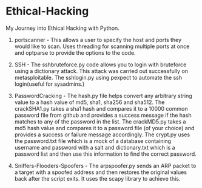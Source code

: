 # Ethical-Hacking
My Journey into Ethical Hacking with Python.

1. portscanner - This allows a user to specify the host and ports they would like to scan. Uses threading for scanning multiple ports at once and
 optparse to provide the options to the code.

2. SSH - The sshbruteforce.py code allows you to login with bruteforce using a dictionary attack. This attack was carried out successfully on metasploitable.
The sshlogin.py using pexpect to automate the ssh login(useful for sysadmins.)

3. PasswordCracking - The hash.py file helps convert any arbitrary string value to a hash value of md5, sha1, sha256 and sha512.
The crackSHA1.py takes a sha1 hash and compares it to a 10000 common password file from github and provides a success message if the hash matches to any of the password in the list.
The crackMD5.py takes a md5 hash value and compares it to a password file (of your choice) and provides a success or failure message accordingly.
The crypt.py uses the password.txt file which is a mock of a database containing
username and password with a salt and dictionary.txt which is a password list and then use this information to find the correct password.
4. Sniffers-Flooders-Spoofers -
The arpspoofer.py sends an ARP packet to a target with a spoofed address and then restores the original values back after the script exits. It uses the scapy library to achieve this.